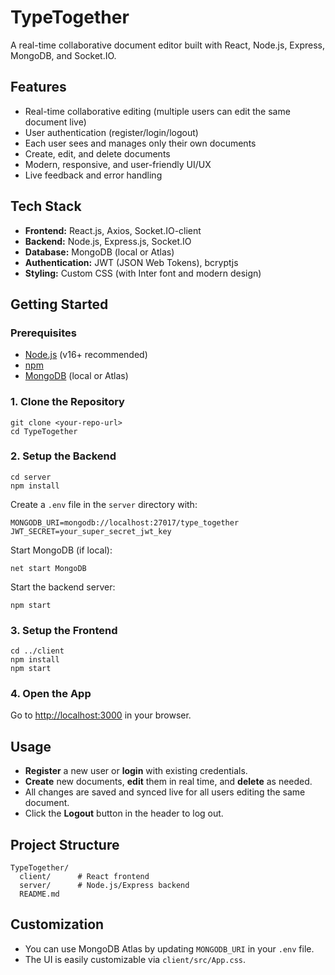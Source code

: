 # TypeTogether

A real-time collaborative document editor built with React, Node.js, Express, MongoDB, and Socket.IO.

## Features
- Real-time collaborative editing (multiple users can edit the same document live)
- User authentication (register/login/logout)
- Each user sees and manages only their own documents
- Create, edit, and delete documents
- Modern, responsive, and user-friendly UI/UX
- Live feedback and error handling

## Tech Stack
- **Frontend:** React.js, Axios, Socket.IO-client
- **Backend:** Node.js, Express.js, Socket.IO
- **Database:** MongoDB (local or Atlas)
- **Authentication:** JWT (JSON Web Tokens), bcryptjs
- **Styling:** Custom CSS (with Inter font and modern design)

## Getting Started

### Prerequisites
- [Node.js](https://nodejs.org/) (v16+ recommended)
- [npm](https://www.npmjs.com/)
- [MongoDB](https://www.mongodb.com/try/download/community) (local or Atlas)

### 1. Clone the Repository
```
git clone <your-repo-url>
cd TypeTogether
```

### 2. Setup the Backend
```
cd server
npm install
```
Create a `.env` file in the `server` directory with:
```
MONGODB_URI=mongodb://localhost:27017/type_together
JWT_SECRET=your_super_secret_jwt_key
```
Start MongoDB (if local):
```
net start MongoDB
```
Start the backend server:
```
npm start
```

### 3. Setup the Frontend
```
cd ../client
npm install
npm start
```

### 4. Open the App
Go to [http://localhost:3000](http://localhost:3000) in your browser.

## Usage
- **Register** a new user or **login** with existing credentials.
- **Create** new documents, **edit** them in real time, and **delete** as needed.
- All changes are saved and synced live for all users editing the same document.
- Click the **Logout** button in the header to log out.

## Project Structure
```
TypeTogether/
  client/      # React frontend
  server/      # Node.js/Express backend
  README.md
```

## Customization
- You can use MongoDB Atlas by updating `MONGODB_URI` in your `.env` file.
- The UI is easily customizable via `client/src/App.css`.


